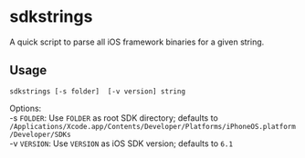 sdkstrings
==========

A quick script to parse all iOS framework binaries for a given string.

## Usage

`sdkstrings [-s folder]  [-v version] string`

Options:  
  -s `FOLDER`:	 Use `FOLDER` as root SDK directory; defaults to `/Applications/Xcode.app/Contents/Developer/Platforms/iPhoneOS.platform/Developer/SDKs`  
	-v `VERSION`: Use `VERSION` as iOS SDK version; defaults to `6.1`  

